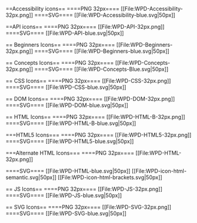 ==Accessibility icons==
====PNG 32px====
[[File:WPD-Accessibility-32px.png]]
====SVG====
[[File:WPD-Accessibility-blue.svg|50px]]

==API icons==
====PNG 32px====
[[File:WPD-API-32px.png]]
====SVG====
[[File:WPD-API-blue.svg|50px]]

== Beginners Icons==
====PNG 32px====
[[File:WPD-Beginners-32px.png]]
====SVG====
[[File:WPD-Beginners-blue.svg|50px]]

== Concepts Icons==
====PNG 32px====
[[File:WPD-Concepts-32px.png]]
====SVG====
[[File:WPD-Concepts-Blue.svg|50px]]

== CSS Icons==
====PNG 32px====
[[File:WPD-CSS-32px.png]]
====SVG====
[[File:WPD-CSS-blue.svg|50px]]

== DOM Icons==
====PNG 32px====
[[File:WPD-DOM-32px.png]]
====SVG====
[[File:WPD-DOM-blue.svg|50px]]

== HTML Icons==
====PNG 32px====
[[File:WPD-HTML-B-32px.png]]
====SVG====
[[File:WPD-HTML-B-blue.svg|50px]]

===HTML5 Icons===
====PNG 32px====
[[File:WPD-HTML5-32px.png]]
====SVG====
[[File:WPD-HTML5-blue.svg|50px]]

===Alternate HTML Icons===
====PNG 32px====
[[File:WPD-HTML-32px.png]]

====SVG====
[[File:WPD-HTML-blue.svg|50px]]
[[File:WPD-icon-html-semantic.svg|50px]]
[[File:WPD-icon-html-brackets.svg|50px]]

== JS Icons==
====PNG 32px====
[[File:WPD-JS-32px.png]]
====SVG====
[[File:WPD-JS-blue.svg|50px]]

== SVG Icons==
====PNG 32px====
[[File:WPD-SVG-32px.png]]
====SVG====
[[File:WPD-SVG-blue.svg|50px]]